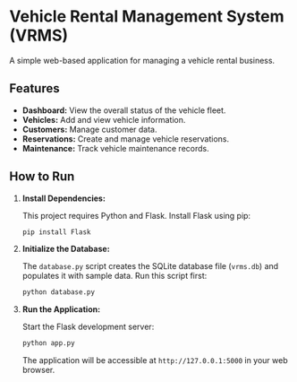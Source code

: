 # Vehicle Rental Management System (VRMS)

A simple web-based application for managing a vehicle rental business.

## Features

*   **Dashboard:** View the overall status of the vehicle fleet.
*   **Vehicles:** Add and view vehicle information.
*   **Customers:** Manage customer data.
*   **Reservations:** Create and manage vehicle reservations.
*   **Maintenance:** Track vehicle maintenance records.

## How to Run

1.  **Install Dependencies:**

    This project requires Python and Flask. Install Flask using pip:

    ```bash
    pip install Flask
    ```

2.  **Initialize the Database:**

    The `database.py` script creates the SQLite database file (`vrms.db`) and populates it with sample data. Run this script first:

    ```bash
    python database.py
    ```

3.  **Run the Application:**

    Start the Flask development server:

    ```bash
    python app.py
    ```

    The application will be accessible at `http://127.0.0.1:5000` in your web browser.